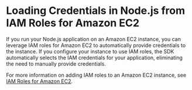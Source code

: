 # Loading Credentials in Node\.js from IAM Roles for Amazon EC2<a name="loading-node-credentials-iam"></a>

If you run your Node\.js application on an Amazon EC2 instance, you can leverage IAM roles for Amazon EC2 to automatically provide credentials to the instance\. If you configure your instance to use IAM roles, the SDK automatically selects the IAM credentials for your application, eliminating the need to manually provide credentials\.

For more information on adding IAM roles to an Amazon EC2 instance, see [IAM Roles for Amazon EC2](https://docs.aws.amazon.com/AWSEC2/latest/UserGuide/iam-roles-for-amazon-ec2.html)\.